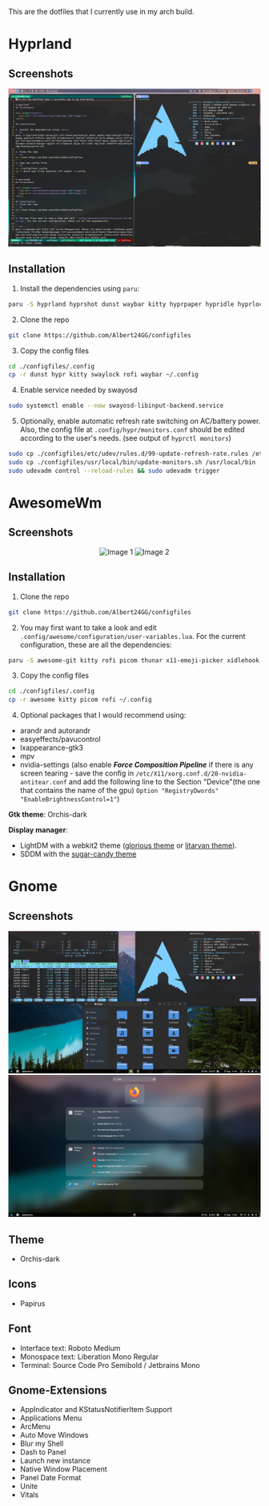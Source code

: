 This are the dotfiles that I currently use in my arch build.

# Hyprland

## Screenshots

<div align="center">
  <img src="./screenshots/hyprland.png" alt="Image 1">
</div>

## Installation

1. Install the dependencies using `paru`:

```sh
paru -S hyprland hyprshot dunst waybar kitty hyprpaper hypridle hyprlock python3 playerctl rofi-emoji ttf-sourcecodepro-nerd ttf-noto-nerd otf-font-awesome ttf-weather-icons blueman network-manager-applet wl-clipboard wtype wlr-randr nwg-look wlsunset xdg-desktop-portal-hyprland udisks2 gvfs polkit-gnome wget cliphist swayosd-git sddm
```

2. Clone the repo

```sh
git clone https://github.com/Albert24GG/configfiles
```

3. Copy the config files

```sh
cd ./configfiles/.config
cp -r dunst hypr kitty swaylock rofi waybar ~/.config
```

4. Enable service needed by swayosd

```sh
sudo systemctl enable --now swayosd-libinput-backend.service
```

5. Optionally, enable automatic refresh rate switching on AC/battery power. Also, the config file at `.config/hypr/monitors.conf` should be edited according to the user's needs. (see output of `hyprctl monitors`)

```sh
sudo cp ./configfiles/etc/udev/rules.d/99-update-refresh-rate.rules /etc/udev/rules.d/
sudo cp ./configfiles/usr/local/bin/update-monitors.sh /usr/local/bin
sudo udevadm control --reload-rules && sudo udevadm trigger
```

# AwesomeWm

## Screenshots

<div align="center">
  <img src="./screenshots/awesome1.png" alt="Image 1">
  <img src="./screenshots/awesome2.png" alt="Image 2">
</div>

## Installation

1. Clone the repo

```sh
git clone https://github.com/Albert24GG/configfiles
```

2. You may first want to take a look and edit `.config/awesome/configuration/user-variables.lua`. For the current configuration, these are all the dependencies:

```sh
paru -S awesome-git kitty rofi picom thunar x11-emoji-picker xidlehook gnome-calculator firefox networkmanager ttf-sourcecodepro-nerd ttf-noto-nerd blueman xss-lock papirus-icon-theme alsa-utils playerctl brightnessctl i3lock-color betterlockscreen maim xclip polkit-gnome redshift udisks2 gvfs
```

3. Copy the config files

```sh
cd ./configfiles/.config
cp -r awesome kitty picom rofi ~/.config
```

4. Optional packages that I would recommend using:

- arandr and autorandr
- easyeffects/pavucontrol
- lxappearance-gtk3
- mpv
- nvidia-settings (also enable **_Force Composition Pipeline_** if there is any screen tearing - save the config in `/etc/X11/xorg.conf.d/20-nvidia-antitear.conf` and add the following line to the Section "Device"(the one that contains the name of the gpu)
  `Option "RegistryDwords" "EnableBrightnessControl=1"`)

**Gtk theme**: Orchis-dark

**Display manager**:

- LightDM with a webkit2 theme ([glorious theme](https://github.com/manilarome/lightdm-webkit2-theme-glorious) or [litarvan theme](https://github.com/Litarvan/lightdm-webkit-theme-litarvan)).
- SDDM with the [sugar-candy theme](https://store.kde.org/p/1312658/)

# Gnome

## Screenshots

<div align="center">
  <img src="./screenshots/gnome1.png" alt="Image 1">
  <img src="./screenshots/gnome2.png" alt="Image 2">
</div>

## Theme

- Orchis-dark

## Icons

- Papirus

## Font

- Interface text: Roboto Medium
- Monospace text: Liberation Mono Regular
- Terminal: Source Code Pro Semibold / Jetbrains Mono

## Gnome-Extensions

- AppIndicator and KStatusNotifierItem Support
- Applications Menu
- ArcMenu
- Auto Move Windows
- Blur my Shell
- Dash to Panel
- Launch new instance
- Native Window Placement
- Panel Date Format
- Unite
- Vitals
